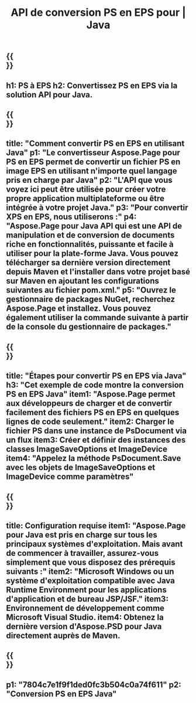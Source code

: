 ﻿---
translation: true
template: /_templates/_conversion-child-java.md
title: API de conversion PS en EPS pour | Java
url: /java/conversion/ps-to-eps/
description: Exemple de code de conversion Java pour le format PS en fichier EPS. Utilisez cet exemple de code pour convertir PS en EPS dans n'importe quelle application Java Web ou de bureau.
informat: PS
outformat: EPS
otherformats: XPS EPS
---

{{<section banner>}}
---
h1: PS à EPS
h2: Convertissez PS en EPS via la solution API pour Java.
---

{{<section overview>}}
---
title: "Comment convertir PS en EPS en utilisant Java"
p1: "Le convertisseur Aspose.Page pour PS en EPS permet de convertir un fichier PS en image EPS en utilisant n'importe quel langage pris en charge par Java"
p2: "L'API que vous voyez ici peut être utilisée pour créer votre propre application multiplateforme ou être intégrée à votre projet Java."
p3: "Pour convertir XPS en EPS, nous utiliserons :"
p4: "Aspose.Page pour Java API qui est une API de manipulation et de conversion de documents riche en fonctionnalités, puissante et facile à utiliser pour la plate-forme Java. Vous pouvez télécharger sa dernière version directement depuis Maven et l'installer dans votre projet basé sur Maven en ajoutant les configurations suivantes au fichier pom.xml."
p5: "Ouvrez le gestionnaire de packages NuGet, recherchez Aspose.Page et installez. Vous pouvez également utiliser la commande suivante à partir de la console du gestionnaire de packages."
---

{{<section feature1>}}
---
title: "Étapes pour convertir PS en EPS via Java"
h3: "Cet exemple de code montre la conversion PS en EPS Java"
item1: "Aspose.Page permet aux développeurs de charger et de convertir facilement des fichiers PS en EPS en quelques lignes de code seulement."
item2: Charger le fichier PS dans une instance de PsDocument via un flux
item3: Créer et définir des instances des classes ImageSaveOptions et ImageDevice
item4: "Appelez la méthode PsDocument.Save avec les objets de ImageSaveOptions et ImageDevice comme paramètres"
---

{{<section feature2>}}
---
title: Configuration requise
item1: "Aspose.Page pour Java est pris en charge sur tous les principaux systèmes d'exploitation. Mais avant de commencer à travailler, assurez-vous simplement que vous disposez des prérequis suivants :"
item2: "Microsoft Windows ou un système d'exploitation compatible avec Java Runtime Environment pour les applications d'application et de bureau JSP/JSF."
item3: Environnement de développement comme Microsoft Visual Studio.
item4: Obtenez la dernière version d'Aspose.PSD pour Java directement auprès de Maven.
---

{{<section gist>}}
---
p1: "7804c7e1f9f1ded0fc3b504c0a74f611"
p2: "Conversion PS en EPS Java"
---
